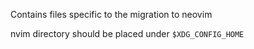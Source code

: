Contains files specific to the migration to neovim

nvim directory should be placed under `$XDG_CONFIG_HOME`
